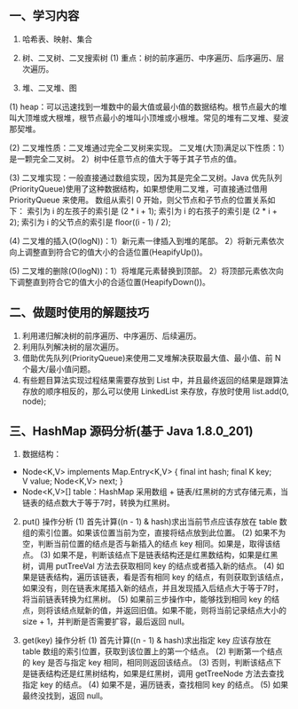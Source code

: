 ## 一、学习内容

1. 哈希表、映射、集合

2. 树、二叉树、二叉搜索树
(1) 重点：树的前序遍历、中序遍历、后序遍历、层次遍历。

3. 堆、二叉堆、图

(1) heap：可以迅速找到一堆数中的最大值或最小值的数据结构。根节点最大的堆叫大顶堆或大根堆，根节点最小的堆叫小顶堆或小根堆。常见的堆有二叉堆、斐波那契堆。

(2) 二叉堆性质：二叉堆通过完全二叉树来实现。
    二叉堆(大顶)满足以下性质：1）是一颗完全二叉树。 2）树中任意节点的值大于等于其子节点的值。

(3) 二叉堆实现：一般直接通过数组实现，因为其是完全二叉树。Java 优先队列(PriorityQueue)使用了这种数据结构，如果想使用二叉堆，可直接通过借用 PriorityQueue 来使用。
    数组从索引 0 开始，则父节点和子节点的位置关系如下：
    索引为 i 的左孩子的索引是 (2 * i + 1);
    索引为 i 的右孩子的索引是 (2 * i + 2);
    索引为 i 的父节点的索引是 floor((i - 1) / 2);

(4) 二叉堆的插入(O(logN))：1）新元素一律插入到堆的尾部。 2）将新元素依次向上调整直到符合它的值大小的合适位置(HeapifyUp())。

(5) 二叉堆的删除(O(logN))：1）将堆尾元素替换到顶部。 2）将顶部元素依次向下调整直到符合它的值大小的合适位置(HeapifyDown())。
    
## 二、做题时使用的解题技巧
1. 利用递归解决树的前序遍历、中序遍历、后续遍历。
2. 利用队列解决树的层次遍历。
3. 借助优先队列(PriorityQueue)来使用二叉堆解决获取最大值、最小值、前 N 个最大/最小值问题。
4. 有些题目算法实现过程结果需要存放到 List 中，并且最终返回的结果是跟算法存放的顺序相反的，那么可以使用 LinkedList 来存放，存放时使用 list.add(0, node);

## 三、HashMap 源码分析(基于 Java 1.8.0_201)
1. 数据结构：
- Node<K,V> implements Map.Entry<K,V> {
    final int hash;
    final K key;    
    V value;
    Node<K,V> next;
}
- Node<K,V>[] table：HashMap 采用数组 + 链表/红黑树的方式存储元素，当链表的结点数大于等于7时，转换为红黑树。

2. put() 操作分析
(1) 首先计算((n - 1) & hash)求出当前节点应该存放在 table 数组的索引位置。如果该位置当前为空，直接将结点放到此位置。
(2) 如果不为空，判断当前位置的结点是否与新插入的结点 key 相同。如果是，取得该结点。
(3) 如果不是，判断该结点下是链表结构还是红黑数结构，如果是红黑树，调用 putTreeVal 方法去获取相同 key 的结点或者插入新的结点。
(4) 如果是链表结构，遍历该链表，看是否有相同 key 的结点，有则获取到该结点，如果没有，则在链表末尾插入新的结点，并且发现插入后结点大于等于7时，将当前链表转换为红黑树。
(5) 如果前三步操作中，能够找到相同 key 的结点，则将该结点赋新的值，并返回旧值。如果不能，则将当前记录结点大小的 size + 1，并判断是否需要扩容，最后返回 null。

3. get(key) 操作分析
(1) 首先计算((n - 1) & hash)求出指定 key 应该存放在 table 数组的索引位置，获取到该位置上的第一个结点。
(2) 判断第一个结点的 key 是否与指定 key 相同，相同则返回该结点。
(3) 否则，判断该结点下是链表结构还是红黑树结构，如果是红黑树，调用 getTreeNode 方法去查找指定 key 的结点。
(4) 如果不是，遍历链表，查找相同 key 的结点。
(5) 如果最终没找到，返回 null。
